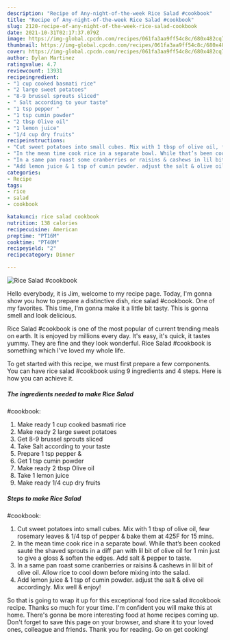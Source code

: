 ```yaml
---
description: "Recipe of Any-night-of-the-week Rice Salad #cookbook"
title: "Recipe of Any-night-of-the-week Rice Salad #cookbook"
slug: 2120-recipe-of-any-night-of-the-week-rice-salad-cookbook
date: 2021-10-31T02:17:37.079Z
image: https://img-global.cpcdn.com/recipes/061fa3aa9ff54c8c/680x482cq70/rice-salad-cookbook-recipe-main-photo.jpg
thumbnail: https://img-global.cpcdn.com/recipes/061fa3aa9ff54c8c/680x482cq70/rice-salad-cookbook-recipe-main-photo.jpg
cover: https://img-global.cpcdn.com/recipes/061fa3aa9ff54c8c/680x482cq70/rice-salad-cookbook-recipe-main-photo.jpg
author: Dylan Martinez
ratingvalue: 4.7
reviewcount: 13931
recipeingredient:
- "1 cup cooked basmati rice"
- "2 large sweet potatoes"
- "8-9 brussel sprouts sliced"
- " Salt according to your taste"
- "1 tsp pepper "
- "1 tsp cumin powder"
- "2 tbsp Olive oil"
- "1 lemon juice"
- "1/4 cup dry fruits"
recipeinstructions:
- "Cut sweet potatoes into small cubes. Mix with 1 tbsp of olive oil, few rosemary leaves & 1/4 tsp of pepper & bake them at 425F for 15 mins."
- "In the mean time cook rice in a separate bowl. While that’s been cooked sauté the shaved sprouts in a diff pan with lil bit of olive oil for 1 min just to give a gloss & soften the edges. Add salt & pepper to taste."
- "In a same pan roast some cranberries or raisins & cashews in lil bit of olive oil. Allow rice to cool down before mixing into the salad."
- "Add lemon juice & 1 tsp of cumin powder. adjust the salt & olive oil accordingly. Mix well & enjoy!"
categories:
- Recipe
tags:
- rice
- salad
- cookbook

katakunci: rice salad cookbook 
nutrition: 138 calories
recipecuisine: American
preptime: "PT16M"
cooktime: "PT40M"
recipeyield: "2"
recipecategory: Dinner

---
```



![Rice Salad
#cookbook](https://img-global.cpcdn.com/recipes/061fa3aa9ff54c8c/680x482cq70/rice-salad-cookbook-recipe-main-photo.jpg)

Hello everybody, it is Jim, welcome to my recipe page. Today, I'm gonna show you how to prepare a distinctive dish, rice salad
#cookbook. One of my favorites. This time, I'm gonna make it a little bit tasty. This is gonna smell and look delicious.



Rice Salad
#cookbook is one of the most popular of current trending meals on earth. It is enjoyed by millions every day. It's easy, it's quick, it tastes yummy. They are fine and they look wonderful. Rice Salad
#cookbook is something which I've loved my whole life.


To get started with this recipe, we must first prepare a few components. You can have rice salad
#cookbook using 9 ingredients and 4 steps. Here is how you can achieve it.

<!--inarticleads1-->

##### The ingredients needed to make Rice Salad
#cookbook:

1. Make ready 1 cup cooked basmati rice
1. Make ready 2 large sweet potatoes
1. Get 8-9 brussel sprouts sliced
1. Take  Salt according to your taste
1. Prepare 1 tsp pepper &
1. Get 1 tsp cumin powder
1. Make ready 2 tbsp Olive oil
1. Take 1 lemon juice
1. Make ready 1/4 cup dry fruits




<!--inarticleads2-->

##### Steps to make Rice Salad
#cookbook:

1. Cut sweet potatoes into small cubes. Mix with 1 tbsp of olive oil, few rosemary leaves & 1/4 tsp of pepper & bake them at 425F for 15 mins.
1. In the mean time cook rice in a separate bowl. While that’s been cooked sauté the shaved sprouts in a diff pan with lil bit of olive oil for 1 min just to give a gloss & soften the edges. Add salt & pepper to taste.
1. In a same pan roast some cranberries or raisins & cashews in lil bit of olive oil. Allow rice to cool down before mixing into the salad.
1. Add lemon juice & 1 tsp of cumin powder. adjust the salt & olive oil accordingly. Mix well & enjoy!




So that is going to wrap it up for this exceptional food rice salad
#cookbook recipe. Thanks so much for your time. I'm confident you will make this at home. There's gonna be more interesting food at home recipes coming up. Don't forget to save this page on your browser, and share it to your loved ones, colleague and friends. Thank you for reading. Go on get cooking!
